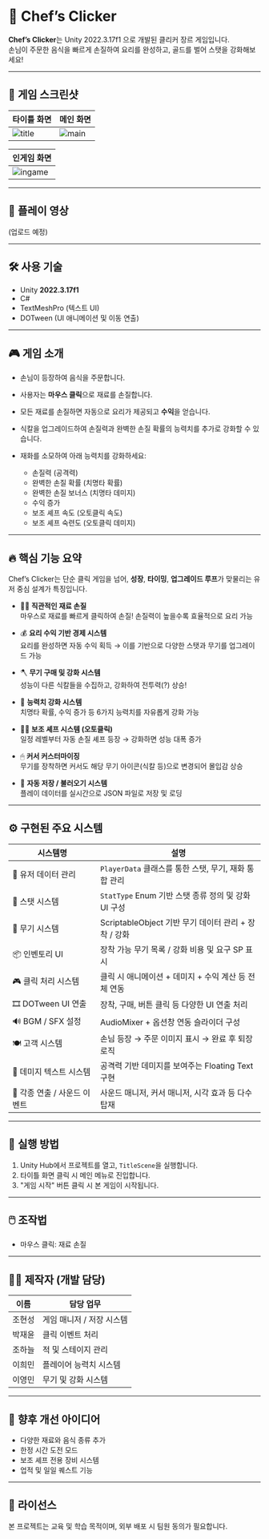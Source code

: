 # 🍳 Chef’s Clicker

**Chef’s Clicker**는 Unity 2022.3.17f1 으로 개발된 클리커 장르 게임입니다.  
손님이 주문한 음식을 빠르게 손질하여 요리를 완성하고, 골드를 벌어 스탯을 강화해보세요!

---

## 📸 게임 스크린샷

| 타이틀 화면 | 메인 화면 |
|-------------|-----------|
| ![title](https://github.com/user-attachments/assets/6698f905-0176-41e3-93de-1acc25000a35) | ![main](https://github.com/user-attachments/assets/e73399a2-9d0b-402f-90d3-72f3d585e88c) |

| 인게임 화면 | 
|-------------|
| ![ingame](https://github.com/user-attachments/assets/93e72331-bed5-437c-a172-e7deca8d08af) | 

---

## 📸 플레이 영상
(업로드 예정)

---

## 🛠️ 사용 기술

- Unity **2022.3.17f1**
- C#
- TextMeshPro (텍스트 UI)
- DOTween (UI 애니메이션 및 이동 연출)

---

## 🎮 게임 소개

- 손님이 등장하여 음식을 주문합니다.  
- 사용자는 **마우스 클릭**으로 재료를 손질합니다.  
- 모든 재료를 손질하면 자동으로 요리가 제공되고 **수익**을 얻습니다.
- 식칼을 업그레이드하여 손질력과 완벽한 손질 확률의 능력치를 추가로 강화할 수 있습니다.
- 재화를 소모하여 아래 능력치를 강화하세요:

  - 손질력 (공격력)
  - 완벽한 손질 확률 (치명타 확률)
  - 완벽한 손질 보너스 (치명타 데미지)
  - 수익 증가
  - 보조 셰프 속도 (오토클릭 속도)
  - 보조 셰프 숙련도 (오토클릭 데미지)

---

## 🔥 핵심 기능 요약

Chef’s Clicker는 단순 클릭 게임을 넘어, **성장**, **타이밍**, **업그레이드 루프**가 맞물리는 유저 중심 설계가 특징입니다.

- 🧑‍🍳 **직관적인 재료 손질**  
  마우스로 재료를 빠르게 클릭하여 손질! 손질력이 높을수록 효율적으로 요리 가능

- 💰 **요리 수익 기반 경제 시스템**  
  요리를 완성하면 자동 수익 획득 → 이를 기반으로 다양한 스탯과 무기를 업그레이드 가능

- 🪓 **무기 구매 및 강화 시스템**  
  성능이 다른 식칼들을 수집하고, 강화하여 전투력(?) 상승!

- 🧠 **능력치 강화 시스템**  
  치명타 확률, 수익 증가 등 6가지 능력치를 자유롭게 강화 가능

- 🧑‍🍳 **보조 셰프 시스템 (오토클릭)**  
  일정 레벨부터 자동 손질 셰프 등장 → 강화하면 성능 대폭 증가

- 🖱 **커서 커스터마이징**  
  무기를 장착하면 커서도 해당 무기 아이콘(식칼 등)으로 변경되어 몰입감 상승

- 💾 **자동 저장 / 불러오기 시스템**  
  플레이 데이터를 실시간으로 JSON 파일로 저장 및 로딩

---

## ⚙️ 구현된 주요 시스템

| 시스템명 | 설명 |
|----------|------|
| 🔐 유저 데이터 관리 | `PlayerData` 클래스를 통한 스탯, 무기, 재화 통합 관리 |
| 🧠 스탯 시스템 | `StatType` Enum 기반 스탯 종류 정의 및 강화 UI 구성 |
| 🛒 무기 시스템 | ScriptableObject 기반 무기 데이터 관리 + 장착 / 강화 |
| 📦 인벤토리 UI | 장착 가능 무기 목록 / 강화 비용 및 요구 SP 표시 |
| 🎮 클릭 처리 시스템 | 클릭 시 애니메이션 + 데미지 + 수익 계산 등 전체 연동 |
| 🎞 DOTween UI 연출 | 장착, 구매, 버튼 클릭 등 다양한 UI 연출 처리 |
| 🔊 BGM / SFX 설정 | AudioMixer + 옵션창 연동 슬라이더 구성 |
| 🍽️ 고객 시스템 | 손님 등장 → 주문 이미지 표시 → 완료 후 퇴장 로직 |
| 🎯 데미지 텍스트 시스템 | 공격력 기반 데미지를 보여주는 Floating Text 구현 |
| 💬 각종 연출 / 사운드 이벤트 | 사운드 매니저, 커서 매니저, 시각 효과 등 다수 탑재 |

---

## 🚀 실행 방법

1. Unity Hub에서 프로젝트를 열고, `TitleScene`을 실행합니다.
2. 타이틀 화면 클릭 시 메인 메뉴로 진입합니다.
3. "게임 시작" 버튼 클릭 시 본 게임이 시작됩니다.

---

## 🖱️ 조작법

- 마우스 클릭: 재료 손질

---

## 👨‍🍳 제작자 (개발 담당)

| 이름     | 담당 업무              |
|----------|------------------------|
| 조현성   | 게임 매니저 / 저장 시스템 |
| 박재윤   | 클릭 이벤트 처리       |
| 조하늘   | 적 및 스테이지 관리    |
| 이희민   | 플레이어 능력치 시스템 |
| 이영민   | 무기 및 강화 시스템    |

---

## 🧪 향후 개선 아이디어

- 다양한 재료와 음식 종류 추가
- 한정 시간 도전 모드
- 보조 셰프 전용 장비 시스템
- 업적 및 일일 퀘스트 기능

---

## 📄 라이선스
본 프로젝트는 교육 및 학습 목적이며, 외부 배포 시 팀원 동의가 필요합니다.
